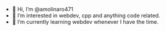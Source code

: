 - 👋 Hi, I’m @amolinaro471
- 👀 I’m interested in webdev, cpp and anything code related.
- 🌱 I’m currently learning webdev whenever I have the time.

<!---
amolinaro471/amolinaro471 is a ✨ special ✨ repository because its `README.md` (this file) appears on your GitHub profile.
You can click the Preview link to take a look at your changes.
--->
